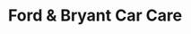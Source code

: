 ---
title: "Ford & Bryant Car Care"
url: /liverpool/ford-und-bryant-car-care/
shop: Autowerkstatt
---